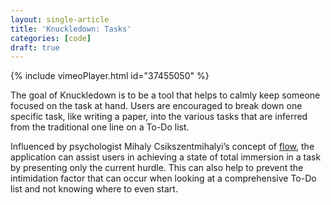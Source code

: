 ```yaml
---
layout: single-article
title: 'Knuckledown: Tasks'
categories: [code]
draft: true
---
```


{% include vimeoPlayer.html id="37455050" %}

The goal of Knuckledown is to be a tool that helps to calmly keep someone focused on the task at hand. Users are encouraged to break down one specific task, like writing a paper, into the various tasks that are inferred from the traditional one line on a To-Do list.

Influenced by psychologist Mihaly Csikszentmihalyi’s concept of [flow](<https://en.wikipedia.org/wiki/Flow_(psychology)>), the application can assist users in achieving a state of total immersion in a task by presenting only the current hurdle. This can also help to prevent the intimidation factor that can occur when looking at a comprehensive To-Do list and not knowing where to even start.
